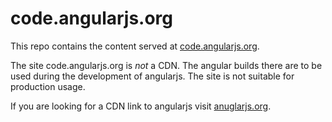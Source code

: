 # code.angularjs.org

This repo contains the content served at [code.angularjs.org](https://code.angularjs.org).

The site code.angularjs.org is *not* a CDN. The angular builds there are to be
used during the development of angularjs. The site is not suitable for
production usage.

If you are looking for a CDN link to angularjs visit [anuglarjs.org](https://www.angularjs.org/).
